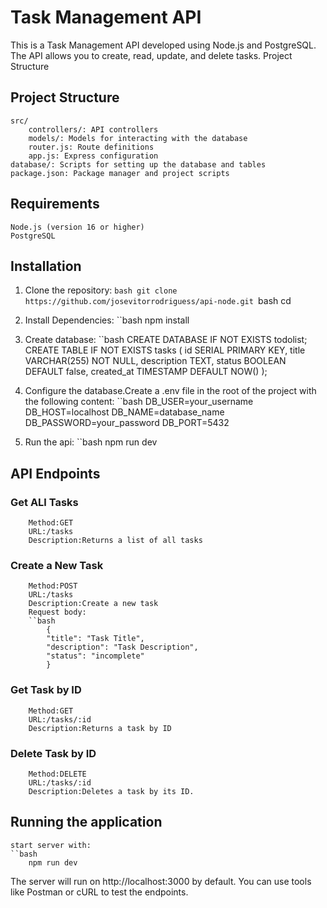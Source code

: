 # Task Management API

This is a Task Management API developed using Node.js and PostgreSQL. The API allows you to create, read, update, and delete tasks.
Project Structure

## Project Structure
    src/
        controllers/: API controllers
        models/: Models for interacting with the database
        router.js: Route definitions
        app.js: Express configuration
    database/: Scripts for setting up the database and tables
    package.json: Package manager and project scripts

## Requirements

    Node.js (version 16 or higher)
    PostgreSQL

## Installation

1. Clone the repository:
    ``bash
        git clone https://github.com/josevitorrodriguess/api-node.git
    ``bash
     cd <api-node>

2. Install Dependencies:
    ``bash
        npm install

3. Create database:
    ``bash
        CREATE DATABASE IF NOT EXISTS todolist;
        CREATE TABLE IF NOT EXISTS tasks (
        id SERIAL PRIMARY KEY,
        title VARCHAR(255) NOT NULL,
        description TEXT,
        status BOOLEAN DEFAULT false,
        created_at TIMESTAMP DEFAULT NOW()
        );
4. Configure the database.Create a .env file in the root of the project with the following content:
    ``bash
        DB_USER=your_username
        DB_HOST=localhost
        DB_NAME=database_name
        DB_PASSWORD=your_password
        DB_PORT=5432

5. Run the api:
    ``bash
    npm run dev


## API Endpoints

###   Get ALl Tasks
        Method:GET
        URL:/tasks
        Description:Returns a list of all tasks

###   Create a New Task
        Method:POST
        URL:/tasks
        Description:Create a new task
        Request body:
        ``bash
            {
            "title": "Task Title",
            "description": "Task Description",
            "status": "incomplete"
            }
        
###   Get Task by ID
        Method:GET
        URL:/tasks/:id
        Description:Returns a task by ID

###   Delete Task by ID
        Method:DELETE
        URL:/tasks/:id
        Description:Deletes a task by its ID.


## Running the application
    start server with:
    ``bash
        npm run dev

The server will run on http://localhost:3000 by default. You can use tools like Postman or cURL to test the endpoints.